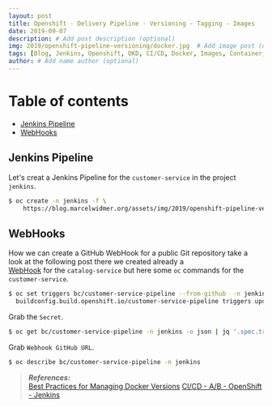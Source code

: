 ```yaml
---
layout: post
title: Openshift - Delivery Pipeline - Versioning - Tagging - Images
date: 2019-09-07
description: # Add post description (optional)
img: 2019/openshift-pipeline-versioning/docker.jpg  # Add image post (optional)
tags: [Blog, Jenkins, Openshift, OKD, CI/CD, Docker, Images, Container, Release, Versioning, Tagging]
author: # Add name author (optional)
---
```



# Table of contents
* [Jenkins Pipeline](#JenkinsPipeline)
* [WebHooks](#WebHooks)




## Jenkins Pipeline  <a name="JenkinsPipeline"></a>
Let's creat a Jenkins Pipeline for the `customer-service` in the project `jenkins`.
```bash
$ oc create -n jenkins -f \
    https://blog.marcelwidmer.org/assets/img/2019/openshift-pipeline-versioning/customer-service-pipeline.yaml
```


## WebHooks <a name="WebHooks"></a>
How we can create a GitHub WebHook for a public Git repository take a look at the following post there we created already a  
[WebHook](http://blog.marcelwidmer.org/openshift-delivey-pipeline/#WebHooks) for the `catalog-service` but here some `oc` commands
for the `customer-service`.
```bash
$ oc set triggers bc/customer-service-pipeline --from-github  -n jenkins 
  buildconfig.build.openshift.io/customer-service-pipeline triggers updated
```
Grab the `Secret`.
```bash
$ oc get bc/customer-service-pipeline -n jenkins -o json | jq '.spec.triggers[].github.secret'
```
Grab `Webhook GitHub URL`. 
```bash
$ oc describe bc/customer-service-pipeline -n jenkins
```



> **_References:_**  
>   [Best Practices for Managing Docker Versions](https://www.youtube.com/watch?v=MqsG9-HEcTw) 
>   [CI/CD - A/B - OpenShift - Jenkins](https://dzone.com/articles/continuous-delivery-with-openshift-and-jenkins-ab)


